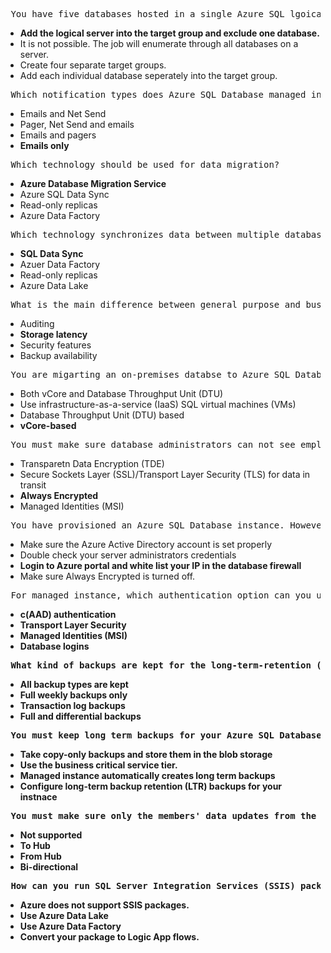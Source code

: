<pre> You have five databases hosted in a single Azure SQL lgoical server. How do you run jobs on four of them?</pre>
<ul>
	<li> <b> Add the logical server into the target group and exclude one database. </b></li>
	<li> It is not possible. The job will enumerate through all databases on a server.</li>
	<li> Create four separate target groups. </li>
	<li> Add each individual database seperately into the target group. </li>
</ul>


<pre> Which notification types does Azure SQL Database managed instance supports for Agent jobs?</pre>
<ul>
	<li> Emails and Net Send</li>
	<li> Pager, Net Send and emails</li>
	<li> Emails and pagers </li>
	<li> <b>Emails only </b></li>
</ul>


<pre> Which technology should be used for data migration?</pre>
<ul>
	<li> <b>Azure Database Migration Service</b></li>
	<li> Azure SQL Data Sync</li>
	<li> Read-only replicas </li>
	<li> Azure Data Factory</li>
</ul>


<pre> Which technology synchronizes data between multiple databases in the cloud?</pre>
<ul>
	<li> <b>SQL Data Sync</b></li>
	<li> Azuer Data Factory</li>
	<li> Read-only replicas </li>
	<li> Azure Data Lake</li>
</ul>


<pre> What is the main difference between general purpose and business critical pricing tiers?</pre>
<ul>
	<li> Auditing</li>
	<li> <b>Storage latency </b></li>
	<li> Security features </li>
	<li> Backup availability</li>
</ul>


<pre> You are migarting an on-premises databse to Azure SQL Database. Which purchasing model is the easiest to calculate the resources you need?</pre>
<ul>
	<li> Both vCore and Database Throughput Unit (DTU)</li>
	<li> Use infrastructure-as-a-service (IaaS) SQL virtual machines (VMs)</li>
	<li> Database Throughput Unit (DTU) based</li>
	<li> <b>vCore-based</b></li>
</ul>



<pre> You must make sure database administrators can not see employees personal inforamtion. Which technology will you use?</pre>
<ul>
	<li> Transparetn Data Encryption (TDE)</li>
	<li> Secure Sockets Layer (SSL)/Transport Layer Security (TLS) for data in transit</li>
	<li> <b> Always Encrypted </b> </li>
	<li> Managed Identities (MSI) </li>
</ul>



<pre> You have provisioned an Azure SQL Database instance. However, you can not connect to the database from your local SQL Server Management Studio (SSMS). What is the first think you check?</pre>
<ul>
	<li> Make sure the Azure Active Directory account is set properly</li>
	<li> Double check your server administrators credentials</li>
	<li> <b> Login to Azure portal and white list your IP in the database firewall </b> </li>
	<li> Make sure Always Encrypted is turned off. </li>
</ul>



<pre> For managed instance, which authentication option can you use instead of Windows authentication?</pre>
<ul>
	<li> <b> c(AAD) authentication <b/></li>
	<li> Transport Layer Security</li>
	<li> Managed Identities (MSI) </li>
	<li> Database logins </li>
</ul>


<pre> What kind of backups are kept for the long-term-retention (LTR) backups?</pre>
<ul>
	<li> All backup types are kept</li>
	<li> <b>Full weekly backups only </b></li>
	<li> Transaction log backups </li>
	<li> Full and differential backups </li>
</ul>


<pre> You must keep long term backups for your Azure SQL Database managed instance. What is the solution?</pre>
<ul>
	<li> <b>Take copy-only backups and store them in the blob storage </b></li>
	<li> Use the business critical service tier.</li>
	<li>  Managed instance automatically creates long term backups</li>
	<li> Configure long-term backup retention (LTR) backups for your instnace </li>
</ul>


<pre> You must make sure only the members' data updates from the Hub and the Hub is intact. Which sync direction would you choose?</pre>
<ul>
	<li> Not supported</li>
	<li> To Hub</li>
	<li> <b>From Hub </b></li>
	<li> Bi-directional </li>
</ul>


<pre> How can you run SQL Server Integration Services (SSIS) packages in a manged instance?</pre>
<ul>
	<li> Azure does not support SSIS packages.</li>
	<li>  Use Azure Data Lake</li>
	<li> <b>Use Azure Data Factory </b></li>
	<li> Convert your package to Logic App flows. </li>
</ul>

